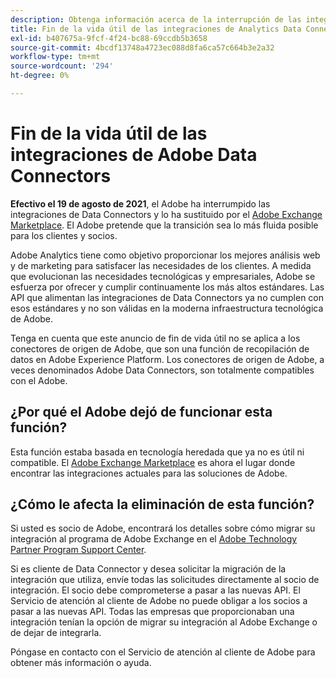 ```yaml
---
description: Obtenga información acerca de la interrupción de las integraciones de Adobe Analytics Data Connectors.
title: Fin de la vida útil de las integraciones de Analytics Data Connectors
exl-id: b407675a-9fcf-4f24-bc88-69ccdb5b3658
source-git-commit: 4bcdf13748a4723ec088d8fa6ca57c664b3e2a32
workflow-type: tm+mt
source-wordcount: '294'
ht-degree: 0%

---
```


# Fin de la vida útil de las integraciones de Adobe Data Connectors

**Efectivo el 19 de agosto de 2021**, el Adobe ha interrumpido las integraciones de Data Connectors y lo ha sustituido por el [Adobe Exchange Marketplace](https://exchange.adobe.com/experiencecloud.analytics.html#product). El Adobe pretende que la transición sea lo más fluida posible para los clientes y socios.

Adobe Analytics tiene como objetivo proporcionar los mejores análisis web y de marketing para satisfacer las necesidades de los clientes. A medida que evolucionan las necesidades tecnológicas y empresariales, Adobe se esfuerza por ofrecer y cumplir continuamente los más altos estándares. Las API que alimentan las integraciones de Data Connectors ya no cumplen con esos estándares y no son válidas en la moderna infraestructura tecnológica de Adobe.

Tenga en cuenta que este anuncio de fin de vida útil no se aplica a los conectores de origen de Adobe, que son una función de recopilación de datos en Adobe Experience Platform. Los conectores de origen de Adobe, a veces denominados Adobe Data Connectors, son totalmente compatibles con el Adobe.

## ¿Por qué el Adobe dejó de funcionar esta función?

Esta función estaba basada en tecnología heredada que ya no es útil ni compatible. El [Adobe Exchange Marketplace](https://exchange.adobe.com/experiencecloud.analytics.html#product) es ahora el lugar donde encontrar las integraciones actuales para las soluciones de Adobe.

## ¿Cómo le afecta la eliminación de esta función?

Si usted es socio de Adobe, encontrará los detalles sobre cómo migrar su integración al programa de Adobe Exchange en el [Adobe Technology Partner Program Support Center](https://adobeexchangeec.zendesk.com/hc/en-us/articles/360003867071-Adobe-Analytics-Integration-Tools).

Si es cliente de Data Connector y desea solicitar la migración de la integración que utiliza, envíe todas las solicitudes directamente al socio de integración. El socio debe comprometerse a pasar a las nuevas API. El Servicio de atención al cliente de Adobe no puede obligar a los socios a pasar a las nuevas API. Todas las empresas que proporcionaban una integración tenían la opción de migrar su integración al Adobe Exchange o de dejar de integrarla.

Póngase en contacto con el Servicio de atención al cliente de Adobe para obtener más información o ayuda.
